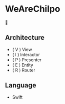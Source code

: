 # WeAreChilpo

🤠

## Architecture

- ( V ) View
- ( I ) Interactor
- ( P ) Presenter
- ( E ) Entity
- ( R ) Router

## Language
- Swift
 
